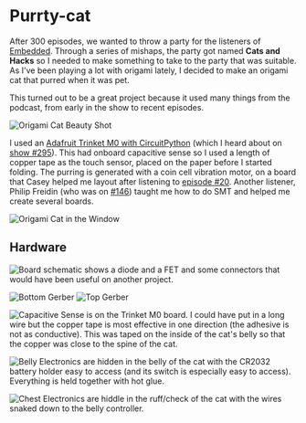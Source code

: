 # Purrty-cat

After 300 episodes, we wanted to throw a party for the listeners of [Embedded](https://embedded.fm/). Through a series of mishaps, the party got named **Cats and Hacks** so I needed to make something to take to the party that was suitable. As I've been playing a lot with origami lately, I decided to make an origami cat that purred when it was pet.

This turned out to be a great project because it used many things from the podcast, from early in the show to recent episodes.

![Origami Cat Beauty Shot](https://github.com/eleciawhite/purrty-cat/tree/master/images/PhotoShootCat.JPG "Origami Cat")

I used an [Adafruit Trinket M0 with CircuitPython](https://learn.adafruit.com/adafruit-trinket-m0-circuitpython-arduino/circuitpython) (which I heard about on [show #295](https://embedded.fm/episodes/295)). This had onboard capacitive sense so I used a length of copper tape as the touch sensor, placed on the paper before I started folding. The purring is generated with a coin cell vibration motor, on a board that Casey helped me layout after listening to [episode #20](https://embedded.fm/episodes/2013/9/25/20soldered-together-by-monkeys). Another listener, Philip Freidin (who was on [#146](https://embedded.fm/episodes/146)) taught me how to do SMT and helped me create several boards.

![Origami Cat in the Window](https://github.com/eleciawhite/purrty-cat/tree/master/images/WindowCat.JPG "Origami Cat in the Window")

## Hardware

![Board schematic](https://github.com/eleciawhite/purrty-cat/tree/master/images/SchematicForMotorBoard.PNG "Schematic for the motor board") shows a diode and a FET and some connectors that would have been useful on another project.

![Bottom Gerber](https://github.com/eleciawhite/purrty-cat/tree/master/images/BottomGerrber.PNG "Bottom Gerber")
![Top Gerber](https://github.com/eleciawhite/purrty-cat/tree/master/images/TopGerber.PNG "Top Gerber")

![Capacitive Sense](https://github.com/eleciawhite/purrty-cat/tree/master/images/CapacitiveSense.jpeg "Capacitve sensing") is on the Trinket M0 board. I could have put in a long wire but the copper tape is most effective in one direction (the adhesive is not as conductive). This was taped on the inside of the cat's belly so that the copper was close to the spine of the cat.

![Belly Electronics](https://github.com/eleciawhite/purrty-cat/tree/master/images/CatBelly2.JPG "Electronics") are hidden in the belly of the cat with the CR2032 battery holder easy to access (and its switch is especially easy to access). Everything is held together with hot glue.

![Chest Electronics](https://github.com/eleciawhite/purrty-cat/tree/master/images/CatChest2.JPG "Vibe motor electronics") are hiddle in the ruff/check of the cat with the wires snaked down to the belly controller.

